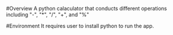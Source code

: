 #Overview
A python calaculator that conducts different operations including "-", "*", "/", "+", and "%"

#Environment
It requires user to install python to run the app.
